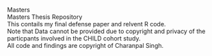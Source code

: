 Masters\
Masters Thesis Repository\
This contails my final defense paper and relvent R code.\
Note that Data cannot be provided due to copyright and privacy of the particpants involved in the CHILD cohort study.\
All code and findings are copyright of Charanpal Singh.
